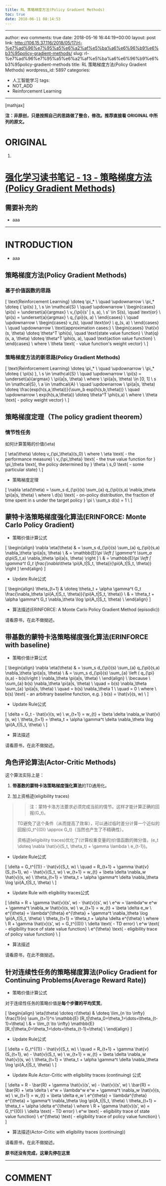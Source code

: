 ```yaml
---
title: RL 策略梯度方法(Policy Gradient Methods)
toc: true
date: 2018-06-11 08:14:53
---
```

---
author: evo
comments: true
date: 2018-05-16 16:44:19+00:00
layout: post
link: http://106.15.37.116/2018/05/17/rl-%e7%ad%96%e7%95%a5%e6%a2%af%e5%ba%a6%e6%96%b9%e6%b3%95policy-gradient-methods/
slug: rl-%e7%ad%96%e7%95%a5%e6%a2%af%e5%ba%a6%e6%96%b9%e6%b3%95policy-gradient-methods
title: RL 策略梯度方法(Policy Gradient Methods)
wordpress_id: 5897
categories:
- 人工智能学习
tags:
- NOT_ADD
- Reinforcement Learning
---

<!-- more -->

[mathjax]

**注：非原创，只是按照自己的思路做了整合，修改。推荐直接看 ORIGINAL 中所列的原文。**


# ORIGINAL





 	
  1. 


# [强化学习读书笔记 - 13 - 策略梯度方法(Policy Gradient Methods)](http://www.cnblogs.com/steven-yang/p/6624253.html)







## 需要补充的





 	
  * aaa





* * *





# INTRODUCTION





 	
  * aaa











## 策略梯度方法(Policy Gradient Methods)




### 基于价值函数的思路




\[
\text{Reinforcement Learning} \doteq \pi_* \\
\quad \updownarrow \\
\pi_* \doteq \{ \pi(s) \}, \ s \in \mathcal{S} \\
\quad \updownarrow \\
\begin{cases}
\pi(s) = \underset{a}{argmax} \ v_{\pi}(s' | s, a), \ s' \in S(s), \quad \text{or} \\
\pi(s) = \underset{a}{argmax} \ q_{\pi}(s, a) \\
\end{cases} \\
\quad \updownarrow \\
\begin{cases}
v_*(s), \quad \text{or} \\
q_*(s, a) \\
\end{cases} \\
\quad \updownarrow \\
\text{approximation cases:} \\
\begin{cases}
\hat{v}(s, \theta) \doteq \theta^T \phi(s), \quad \text{state value function} \\
\hat{q}(s, a, \theta) \doteq \theta^T \phi(s, a), \quad \text{action value function} \\
\end{cases} \\
where \\
\theta \text{ - value function's weight vector} \\
\]




### 策略梯度方法的新思路(Policy Gradient Methods)




\[
\text{Reinforcement Learning} \doteq \pi_* \\
\quad \updownarrow \\
\pi_* \doteq \{ \pi(s) \}, \ s \in \mathcal{S} \\
\quad \updownarrow \\
\pi(s) = \underset{a}{argmax} \ \pi(a|s, \theta) \\
where \\
\pi(a|s, \theta) \in [0, 1] \\
s \in \mathcal{S}, \ a \in \mathcal{A} \\
\quad \updownarrow \\
\pi(a|s, \theta) \doteq \frac{exp(h(s,a,\theta))}{\sum_b exp(h(s,b,\theta))} \\
\quad \updownarrow \\
exp(h(s,a,\theta)) \doteq \theta^T \phi(s,a) \\
where \\
\theta \text{ - policy weight vector} \\
\]




## 策略梯度定理（The policy gradient theorem）




### 情节性任务




如何计算策略的价值\(\eta\)  

\[
\eta(\theta) \doteq v_{\pi_\theta}(s_0) \\
where \\
\eta \text{ - the performance measure} \\
v_{\pi_\theta} \text{ - the true value function for } \pi_\theta \text{, the policy determined by } \theta \\
s_0 \text{ - some particular state} \\
\]






  * 策略梯度定理  

\[
\nabla \eta(\theta) = \sum_s d_{\pi}(s) \sum_{a} q_{\pi}(s,a) \nabla_\theta \pi(a|s, \theta) \\
where \\
d(s) \text{ - on-policy distribution, the fraction of time spent in s under the target policy } \pi \\
\sum_s d(s) = 1 \\
\]




## 蒙特卡洛策略梯度强化算法(ERINFORCE: Monte Carlo Policy Gradient)






  * 策略价值计算公式  

\[
\begin{align}
\nabla \eta(\theta) 
& = \sum_s d_{\pi}(s) \sum_{a} q_{\pi}(s,a) \nabla_\theta \pi(a|s, \theta) \\
& = \mathbb{E}_\pi \left [ \gamma^t \sum_a q_\pi(S_t,a) \nabla_\theta \pi(a|s, \theta) \right ] \\
& = \mathbb{E}_\pi \left [ \gamma^t G_t \frac{\nabla_\theta \pi(A_t|S_t, \theta)}{\pi(A_t|S_t, \theta)} \right ]
\end{align}
\]



  * Update Rule公式  

\[
\begin{align}
\theta_{t+1} 
& \doteq \theta_t + \alpha \gamma^t G_t \frac{\nabla_\theta \pi(A_t|S_t, \theta)}{\pi(A_t|S_t, \theta)} \\
& = \theta_t + \alpha \gamma^t G_t \nabla_\theta \log \pi(A_t|S_t, \theta) \\
\end{align}
\]



  * 算法描述(ERINFORCE: A Monte Carlo Policy Gradient Method (episodic))  

请看原书，在此不做拗述。





## 带基数的蒙特卡洛策略梯度强化算法(ERINFORCE with baseline)






  * 策略价值计算公式  

\[
\begin{align}
\nabla \eta(\theta) 
& = \sum_s d_{\pi}(s) \sum_{a} q_{\pi}(s,a) \nabla_\theta \pi(a|s, \theta) \\
& = \sum_s d_{\pi}(s) \sum_{a} \left ( q_{\pi}(s,a) - b(s)\right ) \nabla_\theta \pi(a|s, \theta) \\
\end{align} \\
\because \\
\sum_{a} b(s) \nabla_\theta \pi(a|s, \theta) \\
\quad = b(s) \nabla_\theta \sum_{a} \pi(a|s, \theta) \\
\quad = b(s) \nabla_\theta 1 \\
\quad = 0 \\
where \\
b(s) \text{ - an arbitrary baseline function, e.g. } b(s) = \hat{v}(s, w) \\
\]



  * Update Rule公式  

\[
\delta = G_t - \hat{v}(s, w) \\
w_{t+1} = w_{t} + \beta \delta \nabla_w \hat{v}(s, w) \\
\theta_{t+1} = \theta_t + \alpha \gamma^t \delta \nabla_\theta \log \pi(A_t|S_t, \theta) \\
\]



  * 算法描述  

请看原书，在此不做拗述。





## 角色评论算法(Actor-Critic Methods)




这个算法实际上是：






  1. **带基数的蒙特卡洛策略梯度强化算法**的TD通用化。


  2. 加上资格迹(eligibility traces)




<blockquote>

> 
> 注：蒙特卡洛方法要求必须完成当前的情节。这样才能计算正确的回报\(G_t\)。  

TD避免了这个条件（从而提高了效率），可以通过临时差分计算一个近似的回报\(G_t^{(0)} \approx G_t\)（当然也产生了不精确性）。  

资格迹(eligibility traces)优化了(计算权重变量的)价值函数的微分值，\(e_t \doteq \nabla \hat{v}(S_t, \theta_t) + \gamma \lambda \ e_{t-1}\)。
> 
> 
</blockquote>






  * Update Rule公式  

\[
\delta = G_t^{(1)} - \hat{v}(S_t, w) \\
\quad = R_{t+1} + \gamma \hat{v}(S_{t+1}, w) - \hat{v}(S_t, w) \\
w_{t+1} = w_{t} + \beta \delta \nabla_w \hat{v}(s, w) \\
\theta_{t+1} = \theta_t + \alpha \gamma^t \delta \nabla_\theta \log \pi(A_t|S_t, \theta) \\
\]



  * Update Rule with eligibility traces公式  

\[
\delta = R + \gamma \hat{v}(s', w) - \hat{v}(s', w) \\
e^w = \lambda^w e^w + \gamma^t \nabla_w \hat{v}(s, w) \\
w_{t+1} = w_{t} + \beta \delta e_w \\
e^{\theta} = \lambda^{\theta} e^{\theta} + \gamma^t \nabla_\theta \log \pi(A_t|S_t, \theta)  \\
\theta_{t+1} = \theta_t + \alpha \delta e^{\theta} \\
where \\
R + \gamma \hat{v}(s', w) = G_t^{(0)} \\
\delta \text{ - TD error} \\
e^w \text{ - eligibility trace of state value function} \\
e^{\theta} \text{ - eligibility trace of policy value function} \\
\]



  * 算法描述  

请看原书，在此不做拗述。





## 针对连续性任务的策略梯度算法(Policy Gradient for Continuing Problems(Average Reward Rate))






  * 策略价值计算公式  

对于连续性任务的策略价值是**每个步骤的平均奖赏**。  

\[
\begin{align}
\eta(\theta) \doteq r(\theta)
& \doteq \lim_{n \to \infty} \frac{1}{n} \sum_{t=1}^n \mathbb{E} [R_t|\theta_0=\theta_1=\dots=\theta_{t-1}=\theta] \\
& = \lim_{t \to \infty} \mathbb{E} [R_t|\theta_0=\theta_1=\dots=\theta_{t-1}=\theta] \\
\end{align}
\]



  * Update Rule公式  

\[
\delta = G_t^{(1)} - \hat{v}(S_t, w) \\
\quad = R_{t+1} + \gamma \hat{v}(S_{t+1}, w) - \hat{v}(S_t, w) \\
w_{t+1} = w_{t} + \beta \delta \nabla_w \hat{v}(s, w) \\
\theta_{t+1} = \theta_t + \alpha \gamma^t \delta \nabla_\theta \log \pi(A_t|S_t, \theta) \\
\]



  * Update Rule Actor-Critic with eligibility traces (continuing) 公式  

\[
\delta = R - \bar{R} + \gamma \hat{v}(s', w) - \hat{v}(s', w) \\
\bar{R} = \bar{R} + \eta \delta  \\
e^w = \lambda^w e^w + \gamma^t \nabla_w \hat{v}(s, w) \\
w_{t+1} = w_{t} + \beta \delta e_w \\
e^{\theta} = \lambda^{\theta} e^{\theta} + \gamma^t \nabla_\theta \log \pi(A_t|S_t, \theta)  \\
\theta_{t+1} = \theta_t + \alpha \delta e^{\theta} \\
where \\
R + \gamma \hat{v}(s', w) = G_t^{(0)} \\
\delta \text{ - TD error} \\
e^w \text{ - eligibility trace of state value function} \\
e^{\theta} \text{ - eligibility trace of policy value function} \\
\]



  * 算法描述(Actor-Critic with eligibility traces (continuing))  

请看原书，在此不做拗述。  

**原书还没有完成，这章先停在这里**




















* * *





# COMMENT



